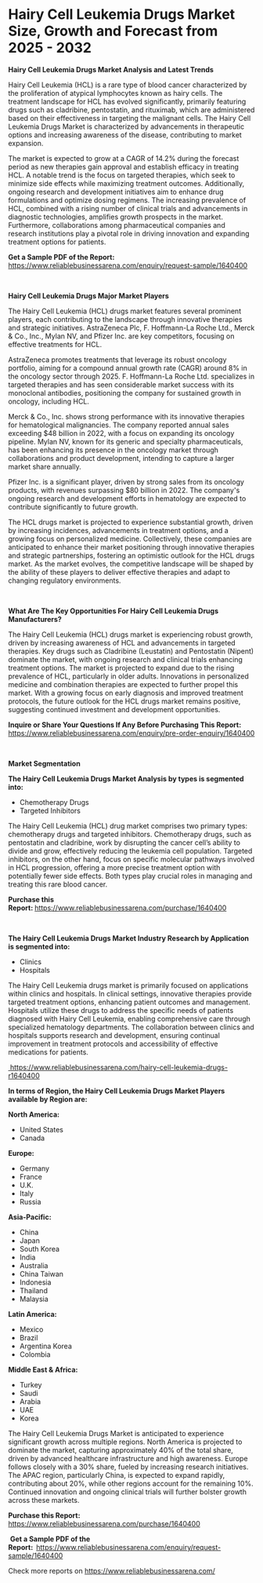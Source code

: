 <p><h1>Hairy Cell Leukemia Drugs Market Size, Growth and Forecast from 2025 - 2032</h1></p><p><strong>Hairy Cell Leukemia Drugs Market Analysis and Latest Trends</strong></p>
<p><p>Hairy Cell Leukemia (HCL) is a rare type of blood cancer characterized by the proliferation of atypical lymphocytes known as hairy cells. The treatment landscape for HCL has evolved significantly, primarily featuring drugs such as cladribine, pentostatin, and rituximab, which are administered based on their effectiveness in targeting the malignant cells. The Hairy Cell Leukemia Drugs Market is characterized by advancements in therapeutic options and increasing awareness of the disease, contributing to market expansion.</p><p>The market is expected to grow at a CAGR of 14.2% during the forecast period as new therapies gain approval and establish efficacy in treating HCL. A notable trend is the focus on targeted therapies, which seek to minimize side effects while maximizing treatment outcomes. Additionally, ongoing research and development initiatives aim to enhance drug formulations and optimize dosing regimens. The increasing prevalence of HCL, combined with a rising number of clinical trials and advancements in diagnostic technologies, amplifies growth prospects in the market. Furthermore, collaborations among pharmaceutical companies and research institutions play a pivotal role in driving innovation and expanding treatment options for patients.</p></p>
<p><strong>Get a Sample PDF of the Report:&nbsp;</strong> <a href="https://www.reliablebusinessarena.com/enquiry/request-sample/1640400?utm_campaign=2483&utm_medium=2&utm_source=Github&utm_content=ia&utm_term=09032025&utm_id=hairy-cell-leukemia-drugs">https://www.reliablebusinessarena.com/enquiry/request-sample/1640400</a></p>
<p>&nbsp;</p>
<p><strong>Hairy Cell Leukemia Drugs Major Market Players</strong></p>
<p><p>The Hairy Cell Leukemia (HCL) drugs market features several prominent players, each contributing to the landscape through innovative therapies and strategic initiatives. AstraZeneca Plc, F. Hoffmann-La Roche Ltd., Merck & Co., Inc., Mylan NV, and Pfizer Inc. are key competitors, focusing on effective treatments for HCL.</p><p>AstraZeneca promotes treatments that leverage its robust oncology portfolio, aiming for a compound annual growth rate (CAGR) around 8% in the oncology sector through 2025. F. Hoffmann-La Roche Ltd. specializes in targeted therapies and has seen considerable market success with its monoclonal antibodies, positioning the company for sustained growth in oncology, including HCL.</p><p>Merck & Co., Inc. shows strong performance with its innovative therapies for hematological malignancies. The company reported annual sales exceeding $48 billion in 2022, with a focus on expanding its oncology pipeline. Mylan NV, known for its generic and specialty pharmaceuticals, has been enhancing its presence in the oncology market through collaborations and product development, intending to capture a larger market share annually.</p><p>Pfizer Inc. is a significant player, driven by strong sales from its oncology products, with revenues surpassing $80 billion in 2022. The company's ongoing research and development efforts in hematology are expected to contribute significantly to future growth.</p><p>The HCL drugs market is projected to experience substantial growth, driven by increasing incidences, advancements in treatment options, and a growing focus on personalized medicine. Collectively, these companies are anticipated to enhance their market positioning through innovative therapies and strategic partnerships, fostering an optimistic outlook for the HCL drugs market. As the market evolves, the competitive landscape will be shaped by the ability of these players to deliver effective therapies and adapt to changing regulatory environments.</p></p>
<p>&nbsp;</p>
<p><strong>What Are The Key Opportunities For Hairy Cell Leukemia Drugs Manufacturers?</strong></p>
<p><p>The Hairy Cell Leukemia (HCL) drugs market is experiencing robust growth, driven by increasing awareness of HCL and advancements in targeted therapies. Key drugs such as Cladribine (Leustatin) and Pentostatin (Nipent) dominate the market, with ongoing research and clinical trials enhancing treatment options. The market is projected to expand due to the rising prevalence of HCL, particularly in older adults. Innovations in personalized medicine and combination therapies are expected to further propel this market. With a growing focus on early diagnosis and improved treatment protocols, the future outlook for the HCL drugs market remains positive, suggesting continued investment and development opportunities.</p></p>
<p><strong>Inquire or Share Your Questions If Any Before Purchasing This Report:</strong> <a href="https://www.reliablebusinessarena.com/enquiry/pre-order-enquiry/1640400?utm_campaign=2483&utm_medium=2&utm_source=Github&utm_content=ia&utm_term=09032025&utm_id=hairy-cell-leukemia-drugs">https://www.reliablebusinessarena.com/enquiry/pre-order-enquiry/1640400</a></p>
<p>&nbsp;</p>
<p><strong>Market Segmentation</strong></p>
<p><strong>The Hairy Cell Leukemia Drugs Market Analysis by types is segmented into:</strong></p>
<p><ul><li>Chemotherapy Drugs</li><li>Targeted Inhibitors</li></ul></p>
<p><p>The Hairy Cell Leukemia (HCL) drug market comprises two primary types: chemotherapy drugs and targeted inhibitors. Chemotherapy drugs, such as pentostatin and cladribine, work by disrupting the cancer cell’s ability to divide and grow, effectively reducing the leukemia cell population. Targeted inhibitors, on the other hand, focus on specific molecular pathways involved in HCL progression, offering a more precise treatment option with potentially fewer side effects. Both types play crucial roles in managing and treating this rare blood cancer.</p></p>
<p><strong>Purchase this Report:&nbsp;</strong><a href="https://www.reliablebusinessarena.com/purchase/1640400?utm_campaign=2483&utm_medium=2&utm_source=Github&utm_content=ia&utm_term=09032025&utm_id=hairy-cell-leukemia-drugs">https://www.reliablebusinessarena.com/purchase/1640400</a></p>
<p>&nbsp;</p>
<p><strong>The Hairy Cell Leukemia Drugs Market Industry Research by Application is segmented into:</strong></p>
<p><ul><li>Clinics</li><li>Hospitals</li></ul></p>
<p><p>The Hairy Cell Leukemia drugs market is primarily focused on applications within clinics and hospitals. In clinical settings, innovative therapies provide targeted treatment options, enhancing patient outcomes and management. Hospitals utilize these drugs to address the specific needs of patients diagnosed with Hairy Cell Leukemia, enabling comprehensive care through specialized hematology departments. The collaboration between clinics and hospitals supports research and development, ensuring continual improvement in treatment protocols and accessibility of effective medications for patients.</p></p>
<p><a href="https://www.reliablebusinessarena.com/hairy-cell-leukemia-drugs-r1640400?utm_campaign=2483&utm_medium=2&utm_source=Github&utm_content=ia&utm_term=09032025&utm_id=hairy-cell-leukemia-drugs">&nbsp;https://www.reliablebusinessarena.com/hairy-cell-leukemia-drugs-r1640400</a></p>
<p><strong>In terms of Region, the Hairy Cell Leukemia Drugs Market Players available by Region are:</strong></p>
<p>
    <p> <strong> North America: </strong>
        <ul>
            <li>United States</li>
            <li>Canada</li>
        </ul>
        </p> 
    <p> <strong> Europe: </strong>
        <ul>
            <li>Germany</li>
            <li>France</li>
            <li>U.K.</li>
            <li>Italy</li>
            <li>Russia</li>
        </ul>
        </p> 
    <p> <strong> Asia-Pacific: </strong>
        <ul>
            <li>China</li>
            <li>Japan</li>
            <li>South Korea</li>
            <li>India</li>
            <li>Australia</li>
            <li>China Taiwan</li>
            <li>Indonesia</li>
            <li>Thailand</li>
            <li>Malaysia</li>
        </ul>
        </p> 
    <p> <strong> Latin America: </strong>
        <ul>
            <li>Mexico</li>
            <li>Brazil</li>
            <li>Argentina Korea</li>
            <li>Colombia</li>
        </ul>
        </p> 
    <p> <strong> Middle East & Africa: </strong>
        <ul>
            <li>Turkey</li>
            <li>Saudi</li>
            <li>Arabia</li>
            <li>UAE</li>
            <li>Korea</li>
        </ul>
    </p>
    </p>
<p><p>The Hairy Cell Leukemia Drugs Market is anticipated to experience significant growth across multiple regions. North America is projected to dominate the market, capturing approximately 40% of the total share, driven by advanced healthcare infrastructure and high awareness. Europe follows closely with a 30% share, fueled by increasing research initiatives. The APAC region, particularly China, is expected to expand rapidly, contributing about 20%, while other regions account for the remaining 10%. Continued innovation and ongoing clinical trials will further bolster growth across these markets.</p></p>
<p><strong>Purchase this Report: </strong><a href="https://www.reliablebusinessarena.com/purchase/1640400?utm_campaign=2483&utm_medium=2&utm_source=Github&utm_content=ia&utm_term=09032025&utm_id=hairy-cell-leukemia-drugs">https://www.reliablebusinessarena.com/purchase/1640400</a></p>
<p>&nbsp;<strong>Get a Sample PDF of the Report:&nbsp;&nbsp;</strong><a href="https://www.reliablebusinessarena.com/enquiry/request-sample/1640400?utm_campaign=2483&utm_medium=2&utm_source=Github&utm_content=ia&utm_term=09032025&utm_id=hairy-cell-leukemia-drugs">https://www.reliablebusinessarena.com/enquiry/request-sample/1640400</a></p>
<p><strong></strong></p>
<p>Check more reports on <a href="https://www.reliablebusinessarena.com/?utm_campaign=2483&utm_medium=2&utm_source=Github&utm_content=ia&utm_term=09032025&utm_id=hairy-cell-leukemia-drugs">https://www.reliablebusinessarena.com/</a></p>